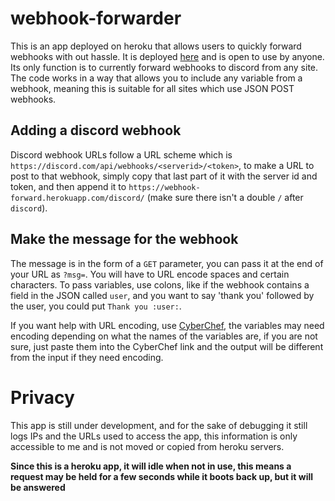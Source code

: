 # webhook-forwarder
This is an app deployed on heroku that allows users to quickly forward webhooks with out hassle. 
It is deployed [here](https://webhook-forward.herokuapp.com/) and is open to use by anyone. 
Its only function is to currently forward webhooks to discord from any site.
The code works in a way that allows you to include any variable from a webhook, meaning this is suitable for all sites which use JSON POST webhooks.

## Adding a discord webhook
Discord webhook URLs follow a URL scheme which is `https://discord.com/api/webhooks/<serverid>/<token>`, 
to make a URL to post to that webhook, simply copy that last part of it with the server id and token, 
and then append it to `https://webhook-forward.herokuapp.com/discord/` (make sure there isn't a double `/` after `discord`).

## Make the message for the webhook
The message is in the form of a `GET` parameter, you can pass it at the end of your URL as `?msg=`.
You will have to URL encode spaces and certain characters. 
To pass variables, use colons, like if the webhook contains a field in the JSON called `user`, and you want to say 'thank you' followed by the user, 
you could put `Thank you :user:`.

If you want help with URL encoding, use [CyberChef](https://gchq.github.io/CyberChef/#recipe=URL_Encode(false)), the variables may need encoding
depending on what the names of the variables are, if you are not sure, just paste them into the CyberChef link and the output will be different from the input 
if they need encoding.

# Privacy
This app is still under development, and for the sake of debugging it still logs IPs and the URLs used to access the app, this information is only
accessible to me and is not moved or copied from heroku servers.

**Since this is a heroku app, it will idle when not in use, this means a request may be held for a few seconds while it boots back up, but it will be answered**